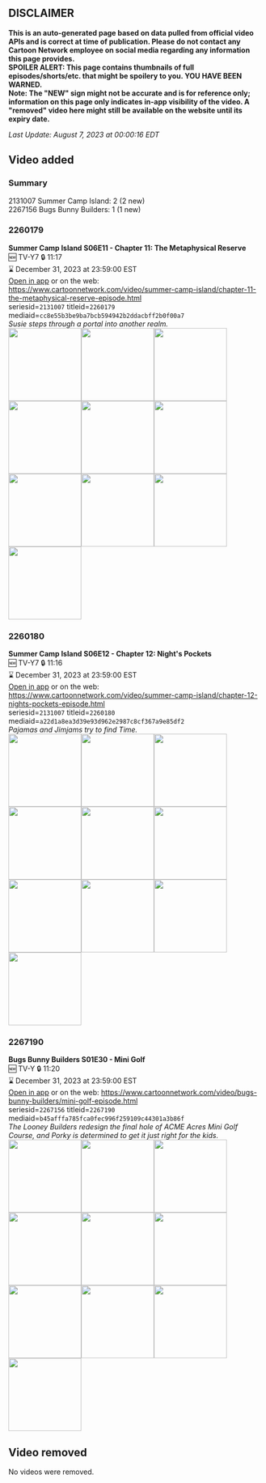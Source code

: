 ## DISCLAIMER
**This is an auto-generated page based on data pulled from official video APIs and is correct at time of publication. Please do not contact any Cartoon Network employee on social media regarding any information this page provides.**  
**SPOILER ALERT: This page contains thumbnails of full episodes/shorts/etc. that might be spoilery to you. YOU HAVE BEEN WARNED.**  
**Note: The "NEW" sign might not be accurate and is for reference only; information on this page only indicates in-app visibility of the video. A "removed" video here might still be available on the website until its expiry date.**  

_Last Update: August 7, 2023 at 00:00:16 EDT_
## Video added
### Summary
2131007 Summer Camp Island: 2 (2 new)  
2267156 Bugs Bunny Builders: 1 (1 new)  
### 2260179
**Summer Camp Island S06E11 - Chapter 11: The Metaphysical Reserve**  
🆕 TV-Y7 🔒 11:17  
⌛ December 31, 2023 at 23:59:00 EST  
[Open in app](https://cnvideo.sercomkc.org/redirector.html?type=cnapp&seriesid=2131007&titleid=2260179&mediaid=cc8e55b3be9ba7bcb594942b2ddacbff2b0f00a7) or on the web: https://www.cartoonnetwork.com/video/summer-camp-island/chapter-11-the-metaphysical-reserve-episode.html  
seriesid=`2131007` titleid=`2260179` mediaid=`cc8e55b3be9ba7bcb594942b2ddacbff2b0f00a7`  
_Susie steps through a portal into another realm._  
<a href="https://s3.amazonaws.com/cartoonorchestrator/2260179_001_1280x720.jpg"><img src="https://s3.amazonaws.com/cartoonorchestrator/2260179_001_640x360.jpg" height="144px" /></a><a href="https://s3.amazonaws.com/cartoonorchestrator/2260179_002_1280x720.jpg"><img src="https://s3.amazonaws.com/cartoonorchestrator/2260179_002_640x360.jpg" height="144px" /></a><a href="https://s3.amazonaws.com/cartoonorchestrator/2260179_003_1280x720.jpg"><img src="https://s3.amazonaws.com/cartoonorchestrator/2260179_003_640x360.jpg" height="144px" /></a><a href="https://s3.amazonaws.com/cartoonorchestrator/2260179_004_1280x720.jpg"><img src="https://s3.amazonaws.com/cartoonorchestrator/2260179_004_640x360.jpg" height="144px" /></a><a href="https://s3.amazonaws.com/cartoonorchestrator/2260179_005_1280x720.jpg"><img src="https://s3.amazonaws.com/cartoonorchestrator/2260179_005_640x360.jpg" height="144px" /></a><a href="https://s3.amazonaws.com/cartoonorchestrator/2260179_006_1280x720.jpg"><img src="https://s3.amazonaws.com/cartoonorchestrator/2260179_006_640x360.jpg" height="144px" /></a><a href="https://s3.amazonaws.com/cartoonorchestrator/2260179_007_1280x720.jpg"><img src="https://s3.amazonaws.com/cartoonorchestrator/2260179_007_640x360.jpg" height="144px" /></a><a href="https://s3.amazonaws.com/cartoonorchestrator/2260179_008_1280x720.jpg"><img src="https://s3.amazonaws.com/cartoonorchestrator/2260179_008_640x360.jpg" height="144px" /></a><a href="https://s3.amazonaws.com/cartoonorchestrator/2260179_009_1280x720.jpg"><img src="https://s3.amazonaws.com/cartoonorchestrator/2260179_009_640x360.jpg" height="144px" /></a><a href="https://s3.amazonaws.com/cartoonorchestrator/2260179_010_1280x720.jpg"><img src="https://s3.amazonaws.com/cartoonorchestrator/2260179_010_640x360.jpg" height="144px" /></a>
### 2260180
**Summer Camp Island S06E12 - Chapter 12: Night's Pockets**  
🆕 TV-Y7 🔒 11:16  
⌛ December 31, 2023 at 23:59:00 EST  
[Open in app](https://cnvideo.sercomkc.org/redirector.html?type=cnapp&seriesid=2131007&titleid=2260180&mediaid=a22d1a8ea3d39e93d962e2987c8cf367a9e85df2) or on the web: https://www.cartoonnetwork.com/video/summer-camp-island/chapter-12-nights-pockets-episode.html  
seriesid=`2131007` titleid=`2260180` mediaid=`a22d1a8ea3d39e93d962e2987c8cf367a9e85df2`  
_Pajamas and Jimjams try to find Time._  
<a href="https://s3.amazonaws.com/cartoonorchestrator/2260180_001_1280x720.jpg"><img src="https://s3.amazonaws.com/cartoonorchestrator/2260180_001_640x360.jpg" height="144px" /></a><a href="https://s3.amazonaws.com/cartoonorchestrator/2260180_002_1280x720.jpg"><img src="https://s3.amazonaws.com/cartoonorchestrator/2260180_002_640x360.jpg" height="144px" /></a><a href="https://s3.amazonaws.com/cartoonorchestrator/2260180_003_1280x720.jpg"><img src="https://s3.amazonaws.com/cartoonorchestrator/2260180_003_640x360.jpg" height="144px" /></a><a href="https://s3.amazonaws.com/cartoonorchestrator/2260180_004_1280x720.jpg"><img src="https://s3.amazonaws.com/cartoonorchestrator/2260180_004_640x360.jpg" height="144px" /></a><a href="https://s3.amazonaws.com/cartoonorchestrator/2260180_005_1280x720.jpg"><img src="https://s3.amazonaws.com/cartoonorchestrator/2260180_005_640x360.jpg" height="144px" /></a><a href="https://s3.amazonaws.com/cartoonorchestrator/2260180_006_1280x720.jpg"><img src="https://s3.amazonaws.com/cartoonorchestrator/2260180_006_640x360.jpg" height="144px" /></a><a href="https://s3.amazonaws.com/cartoonorchestrator/2260180_007_1280x720.jpg"><img src="https://s3.amazonaws.com/cartoonorchestrator/2260180_007_640x360.jpg" height="144px" /></a><a href="https://s3.amazonaws.com/cartoonorchestrator/2260180_008_1280x720.jpg"><img src="https://s3.amazonaws.com/cartoonorchestrator/2260180_008_640x360.jpg" height="144px" /></a><a href="https://s3.amazonaws.com/cartoonorchestrator/2260180_009_1280x720.jpg"><img src="https://s3.amazonaws.com/cartoonorchestrator/2260180_009_640x360.jpg" height="144px" /></a><a href="https://s3.amazonaws.com/cartoonorchestrator/2260180_010_1280x720.jpg"><img src="https://s3.amazonaws.com/cartoonorchestrator/2260180_010_640x360.jpg" height="144px" /></a>
### 2267190
**Bugs Bunny Builders S01E30 - Mini Golf**  
🆕 TV-Y 🔒 11:20  
⌛ December 31, 2023 at 23:59:00 EST  
[Open in app](https://cnvideo.sercomkc.org/redirector.html?type=cnapp&seriesid=1000000000093702&titleid=2267190&mediaid=b45afffa785fca0fec996f259109c44301a3b86f) or on the web: https://www.cartoonnetwork.com/video/bugs-bunny-builders/mini-golf-episode.html  
seriesid=`2267156` titleid=`2267190` mediaid=`b45afffa785fca0fec996f259109c44301a3b86f`  
_The Looney Builders redesign the final hole of ACME Acres Mini Golf Course, and Porky is determined to get it just right for the kids._  
<a href="https://s3.amazonaws.com/cartoonorchestrator/2267190_001_1280x720.jpg"><img src="https://s3.amazonaws.com/cartoonorchestrator/2267190_001_640x360.jpg" height="144px" /></a><a href="https://s3.amazonaws.com/cartoonorchestrator/2267190_002_1280x720.jpg"><img src="https://s3.amazonaws.com/cartoonorchestrator/2267190_002_640x360.jpg" height="144px" /></a><a href="https://s3.amazonaws.com/cartoonorchestrator/2267190_003_1280x720.jpg"><img src="https://s3.amazonaws.com/cartoonorchestrator/2267190_003_640x360.jpg" height="144px" /></a><a href="https://s3.amazonaws.com/cartoonorchestrator/2267190_004_1280x720.jpg"><img src="https://s3.amazonaws.com/cartoonorchestrator/2267190_004_640x360.jpg" height="144px" /></a><a href="https://s3.amazonaws.com/cartoonorchestrator/2267190_005_1280x720.jpg"><img src="https://s3.amazonaws.com/cartoonorchestrator/2267190_005_640x360.jpg" height="144px" /></a><a href="https://s3.amazonaws.com/cartoonorchestrator/2267190_006_1280x720.jpg"><img src="https://s3.amazonaws.com/cartoonorchestrator/2267190_006_640x360.jpg" height="144px" /></a><a href="https://s3.amazonaws.com/cartoonorchestrator/2267190_007_1280x720.jpg"><img src="https://s3.amazonaws.com/cartoonorchestrator/2267190_007_640x360.jpg" height="144px" /></a><a href="https://s3.amazonaws.com/cartoonorchestrator/2267190_008_1280x720.jpg"><img src="https://s3.amazonaws.com/cartoonorchestrator/2267190_008_640x360.jpg" height="144px" /></a><a href="https://s3.amazonaws.com/cartoonorchestrator/2267190_009_1280x720.jpg"><img src="https://s3.amazonaws.com/cartoonorchestrator/2267190_009_640x360.jpg" height="144px" /></a><a href="https://s3.amazonaws.com/cartoonorchestrator/2267190_010_1280x720.jpg"><img src="https://s3.amazonaws.com/cartoonorchestrator/2267190_010_640x360.jpg" height="144px" /></a>
## Video removed
No videos were removed.  
